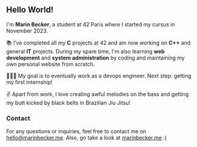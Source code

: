 ## Hello World!

I'm **Marin Becker**, a student at 42 Paris where I started my cursus in November 2023. 

📚 I’ve completed all my **C** projects at 42 and am now working on **C++** and general **IT** projects. During my spare time, I'm also learning **web development** and **system administration** by coding and maintaining my own personal website from scratch. 

🧑🏻‍💻 My goal is to eventually work as a devops engineer. Next step: getting my first internship! 

✌️ Apart from work, I love creating awful melodies on the bass and getting my butt kicked by black belts in Brazilian Jiu Jitsu!    

### Contact
For any questions or inquiries, feel free to contact me on [hello@marinbecker.me](mailto:hello@marinbecker.me). Also, go take a look at [marinbecker.me](https://www.marinbecker.me) :)
